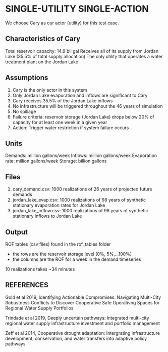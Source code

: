 # SINGLE-UTILITY SINGLE-ACTION
We choose Cary as our actor (utility) for this test case.

## Characteristics of Cary
Total reservoir capacity: 14.9 bil gal
Receives all of its supply from Jordan Lake (35.5% of total supply allocation)
The only utility that operates a water treatment plant on the Jordan Lake

## Assumptions
1. Cary is the only actor in this system
2. Only Jordan Lake evaporation and inflows are significant to Cary
3. Cary receives 35.5% of the Jordan Lake inflows
4. No infrastructure will be triggered throughout the 46 years of simulation
5. No spillage
6. Failure criteria: reservoir storage (Jordan Lake) drops below 20% of capacity for 
   at least one week in a given year
7. Action: Trigger water restriction if system failure occurs

## Units
Demands: million gallons/week
Inflows: million gallons/week
Evaporation rate: million gallons/week
Storage: billion gallons
## Files
1. cary_demand.csv: 1000 realizations of 26 years of projected future demands
2. jordan_lake_evap.csv: 1000 realizations of 98 years of synthetic stationary evaporation rates for Jordan Lake
3. jordan_lake_inflow.csv: 1000 realizations of 98 years of synthetic stationary inflows to Jordan Lake

## Output
ROF tables (csv files) found in the rof_tables folder
- the rows are the reservoir storage level (0%, 5%,...100%)
- the columns are the ROF for a week in the demand timeseries

10 realizations takes ~34 minutes

## REFERENCES
Gold et al 2019, Identifying Actionable Compromises: Navigating Multi-City Robustness
Conflicts to Discover Cooperative Safe Operativng Spaces for Regional Water Supply
Portfolios

Trindade et al 2019, Deeply uncertain pathways: Integrated multi-city regional water 
supply infrastructure investment and portfolio management

Zeff et al 2014, Cooperative drought adaptation: Intergrating infrastructure development,
conservation, and water transfers into adaptive policy pathways



